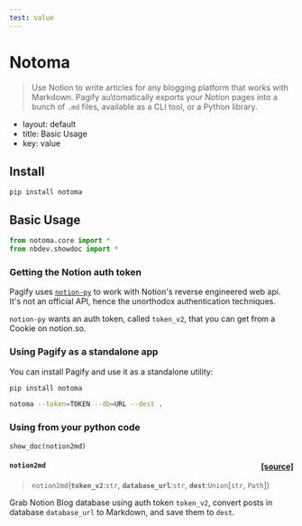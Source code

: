 ```yaml
---
test: value
---
```



# Notoma

> Use Notion to write articles for any blogging platform that works with Markdown. Pagify au\tomatically exports your Notion pages into a bunch of `.md` files, available as a CLI tool, or a Python library.

- layout: default
- title: Basic Usage
- key: value

## Install

`pip install notoma`

## Basic Usage
<div class="codecell" markdown="1">
<div class="input_area" markdown="1">

```python
from notoma.core import *
from nbdev.showdoc import *
```

</div>

</div>

### Getting the Notion auth token

Pagify uses [`notion-py`](https://github.com/jamalex/notion-py) to work with Notion's reverse engineered web api. It's not an official API, hence the unorthodox authentication techniques. 

`notion-py` wants an auth token, called `token_v2`, that you can get from a Cookie on notion.so.

### Using Pagify as a standalone app

You can install Pagify and use it as a standalone utility:

```bash
pip install notoma

notoma --token=TOKEN --db=URL --dest .

```

### Using from your python code
<div class="codecell" markdown="1">
<div class="input_area" markdown="1">

```python
show_doc(notion2md)
```

</div>
<div class="output_area" markdown="1">


<h4 id="notion2md" class="doc_header"><code>notion2md</code><a href="https://github.com/xnutsive/notoma/tree/master/notoma/core.py#L138" class="source_link" style="float:right">[source]</a></h4>

> <code>notion2md</code>(**`token_v2`**:`str`, **`database_url`**:`str`, **`dest`**:`Union`\[`str`, `Path`\])

Grab Notion Blog database using auth token `token_v2`,
convert posts in database `database_url` to Markdown, and save them to `dest`.


</div>

</div>
